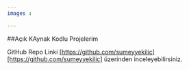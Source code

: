 ```yaml
--- 
images :

---
```


##Açık KAynak Kodlu Projelerim

GitHub Repo Linki [https://github.com/sumeyyekilic][https://github.com/sumeyyekilic] üzerinden inceleyebilirsiniz.


[https://github.com/sumeyyekilic]: https://github.com/sumeyyekilic